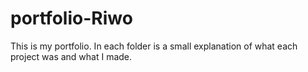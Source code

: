 # portfolio-Riwo

This is my portfolio. In each folder is a small explanation of what each project was and what I made.
